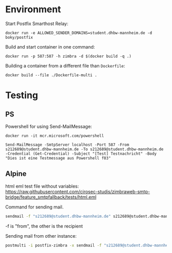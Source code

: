 # Environment

Start Postfix Smarthost Relay:
```
docker run -e ALLOWED_SENDER_DOMAINS=student.dhbw-mannheim.de -d boky/postfix
```

Build and start container in one command:
```
docker run -p 587:587 -h zimbra -d $(docker build -q .)
```

Building a container from a different file than `Dockerfile`:
```
docker build --file ./Dockerfile-multi .
```

# Testing

## PS

Powershell for using Send-MailMessage:
```
docker run -it mcr.microsoft.com/powershell

Send-MailMessage -SmtpServer localhost -Port 587 -From s212689@student.dhbw-mannheim.de -To s212689@student.dhbw-mannheim.de -Credential (Get-Credential) -Subject "[Test] Testnachricht" -Body "Dies ist eine Testmessage aus Powershell f03"
```

## Alpine

html eml test file without variables: https://raw.githubusercontent.com/cirosec-studis/zimbraweb-smtp-bridge/feature_smtpfallback/tests/html.eml

Command for sending mail.
```bash
sendmail -f "s212689@student.dhbw-mannheim.de" s212689@student.dhbw-mannheim.de < html.eml
```
-f is "from", the other is the recipient

Sending mail from other instance:
```bash
postmulti -i postfix-zimbra -x sendmail -f "s212689@student.dhbw-mannheim.de" s212689@student.dhbw-mannheim.de < html.eml
```